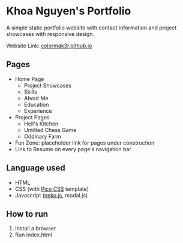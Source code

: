 # Khoa Nguyen's Portfolio

A simple static portfolio website with contact information and project showcases with responsive design.

Website Link: [colormak3r.github.io](https://colormak3r.github.io/)

## Pages

* Home Page
  * Project Showcases
  * Skills
  * About Me
  * Education
  * Experience
* Project Pages
  * Hell's Kitchen
  * Untitled Chess Game
  * Oddinary Farm
* Fun Zone: placeholder link for pages under construction
* Link to Resume on every page's navigation bar

## Language used

* HTML
* CSS (with [Pico CSS](https://picocss.com/) template)
* Javascript ([neko.js](https://github.com/tie/dummyneko), modal.js)

## How to run

1. Install a browser
2. Run index.html
